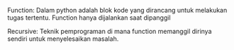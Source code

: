 Function: Dalam python adalah blok kode yang dirancang untuk melakukan tugas tertentu. Function hanya dijalankan saat dipanggil

Recursive: Teknik pemprograman di mana function memanggil dirinya sendiri untuk menyelesaikan masalah.